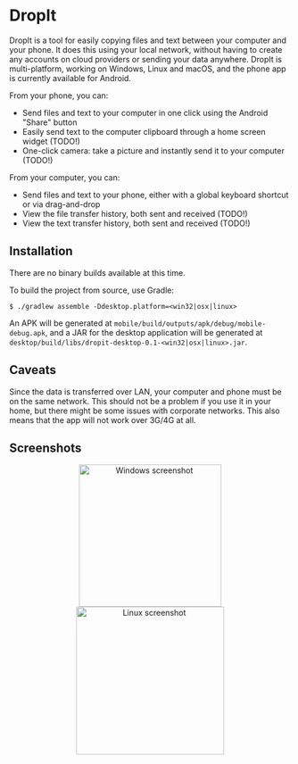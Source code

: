 DropIt
======

DropIt is a tool for easily copying files and text between your computer and your phone. It does this using your local 
network, without having to create any accounts on cloud providers or sending your data anywhere. DropIt is 
multi-platform, working on Windows, Linux and macOS, and the phone app is currently available for Android.

From your phone, you can:

* Send files and text to your computer in one click using the Android "Share" button
* Easily send text to the computer clipboard through a home screen widget (TODO!)
* One-click camera: take a picture and instantly send it to your computer (TODO!)

From your computer, you can:

* Send files and text to your phone, either with a global keyboard shortcut or via drag-and-drop
* View the file transfer history, both sent and received (TODO!)
* View the text transfer history, both sent and received (TODO!)

## Installation

There are no binary builds available at this time.

To build the project from source, use Gradle:

```
$ ./gradlew assemble -Ddesktop.platform=<win32|osx|linux>
```

An APK will be generated at `mobile/build/outputs/apk/debug/mobile-debug.apk`, and a JAR for the desktop application
will be generated at `desktop/build/libs/dropit-desktop-0.1-<win32|osx|linux>.jar`.

## Caveats

Since the data is transferred over LAN, your computer and phone must be on the same network. This should not be a
problem if you use it in your home, but there might be some issues with corporate networks. This also means that the app
will not work over 3G/4G at all.

## Screenshots

<p align="center"><img width="255" alt="Windows screenshot" src="https://user-images.githubusercontent.com/92917/51067549-71659200-15fa-11e9-8780-b4e19b4b5625.png"> <img width="265" alt="Linux screenshot" src="https://user-images.githubusercontent.com/92917/51067576-a70a7b00-15fa-11e9-942d-d09cce07e369.png"></p>
